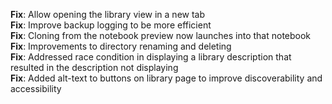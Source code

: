 <b>Fix</b>: Allow opening the library view in a new tab  
<b>Fix</b>: Improve backup logging to be more efficient  
<b>Fix</b>: Cloning from the notebook preview now launches into that notebook  
<b>Fix</b>: Improvements to directory renaming and deleting  
<b>Fix</b>: Addressed race condition in displaying a library description that resulted in the description not displaying  
<b>Fix</b>: Added alt-text to buttons on library page to improve discoverability and accessibility 
